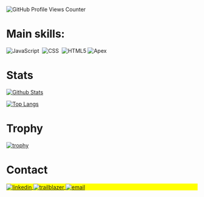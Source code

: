 ![GitHub Profile Views Counter](https://komarev.com/ghpvc/?username=evertonvilar)

# Main skills:
![JavaScript](https://img.shields.io/badge/-JavaScript-0D1117?style=for-the-badge&logo=javascript&labelColor=0D1117)&nbsp;
![CSS](https://img.shields.io/badge/-CSS-0D1117?style=for-the-badge&logo=CSS3&logoColor=1572B6&labelColor=0D1117)&nbsp;
![HTML5](https://img.shields.io/badge/-HTML5-0D1117?style=for-the-badge&logo=html5&logoColor=white&labelColor=0D1117)
![Apex](https://img.shields.io/badge/-Apex-0D1117?style=for-the-badge&logo=apex&logoColor=white&labelColor=0D1117)

# Stats

[![Github Stats](https://github-readme-stats.vercel.app/api?username=evertonvilar&count_private=true&show_icons=true)](https://github.com/evertonvilar)

[![Top Langs](https://github-readme-stats.vercel.app/api/top-langs/?username=evertonvilar)](https://github.com/evertonvilar)
                
# Trophy

[![trophy](https://github-profile-trophy.vercel.app/?username=evertonvilar)](https://github.com/ryo-ma/github-profile-trophy)

# Contact

<p align="left" style="background:yellow">
<a href="https://www.linkedin.com/in/evertonvilar/" target="_blank">
  <img align="center" src="https://img.shields.io/badge/-evertonvilar-05122A?style=flat&logo=linkedin" alt="linkedin"/>
</a>
<a href="https://trailblazer.me/id/evertonvilar" target="_blank">
  <img align="center" src="https://img.shields.io/badge/-evertonvilar-05122A?style=flat&logo=salesforce" alt="trailblazer"/>
</a>
<a href="mailto:evertonreinaldovilar@gmail.com" target="_blank">
  <img align="center" src="https://img.shields.io/badge/-evertonreinaldovilar%40gmail.com-05122A?style=flat&logo=gmail" alt="email"/>
</a>
</p>
